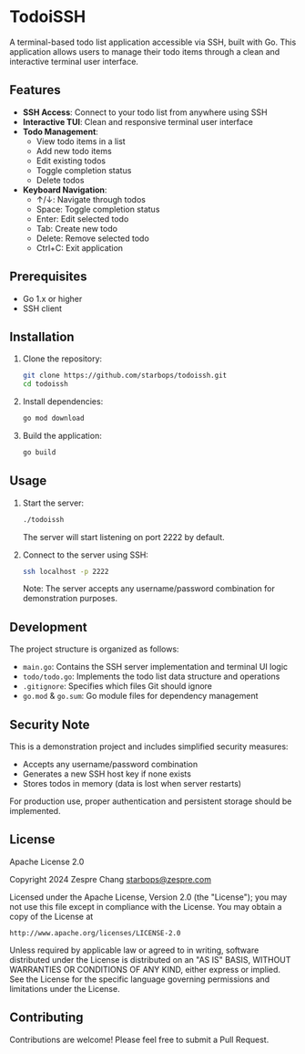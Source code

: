# TodoiSSH

A terminal-based todo list application accessible via SSH, built with Go. This application allows users to manage their todo items through a clean and interactive terminal user interface.

## Features

- **SSH Access**: Connect to your todo list from anywhere using SSH
- **Interactive TUI**: Clean and responsive terminal user interface
- **Todo Management**:
  - View todo items in a list
  - Add new todo items
  - Edit existing todos
  - Toggle completion status
  - Delete todos
- **Keyboard Navigation**:
  - ↑/↓: Navigate through todos
  - Space: Toggle completion status
  - Enter: Edit selected todo
  - Tab: Create new todo
  - Delete: Remove selected todo
  - Ctrl+C: Exit application

## Prerequisites

- Go 1.x or higher
- SSH client

## Installation

1. Clone the repository:
   ```bash
   git clone https://github.com/starbops/todoissh.git
   cd todoissh
   ```

2. Install dependencies:
   ```bash
   go mod download
   ```

3. Build the application:
   ```bash
   go build
   ```

## Usage

1. Start the server:
   ```bash
   ./todoissh
   ```
   The server will start listening on port 2222 by default.

2. Connect to the server using SSH:
   ```bash
   ssh localhost -p 2222
   ```
   Note: The server accepts any username/password combination for demonstration purposes.

## Development

The project structure is organized as follows:

- `main.go`: Contains the SSH server implementation and terminal UI logic
- `todo/todo.go`: Implements the todo list data structure and operations
- `.gitignore`: Specifies which files Git should ignore
- `go.mod` & `go.sum`: Go module files for dependency management

## Security Note

This is a demonstration project and includes simplified security measures:
- Accepts any username/password combination
- Generates a new SSH host key if none exists
- Stores todos in memory (data is lost when server restarts)

For production use, proper authentication and persistent storage should be implemented.

## License

Apache License 2.0

Copyright 2024 Zespre Chang <starbops@zespre.com>

Licensed under the Apache License, Version 2.0 (the "License");
you may not use this file except in compliance with the License.
You may obtain a copy of the License at

    http://www.apache.org/licenses/LICENSE-2.0

Unless required by applicable law or agreed to in writing, software
distributed under the License is distributed on an "AS IS" BASIS,
WITHOUT WARRANTIES OR CONDITIONS OF ANY KIND, either express or implied.
See the License for the specific language governing permissions and
limitations under the License.

## Contributing

Contributions are welcome! Please feel free to submit a Pull Request. 